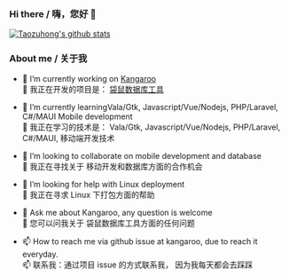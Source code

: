 ### Hi there / 嗨，您好 👋
[![Taozuhong's github stats](https://github-readme-stats.vercel.app/api?username=taozuhong&show_icons=true&icon_color=199861&count_private=true&include_all_commits=true&theme=highcontrast)](https://github.com/taozuhong)


### About me / 关于我
- 🔭 I’m currently working on [Kangaroo](https://github.com/dbkangaroo/kangaroo)<br/>
  🔭 我正在开发的项目是： [袋鼠数据库工具](https://gitee.com/dbkangaroo/kangaroo)
  
- 🌱 I’m currently learningVala/Gtk, Javascript/Vue/Nodejs, PHP/Laravel, C#/MAUI Mobile development<br/>
  🌱 我正在学习的技术是： Vala/Gtk, Javascript/Vue/Nodejs, PHP/Laravel, C#/MAUI, 移动端开发技术
  
- 👯 I’m looking to collaborate on mobile development and database<br/>
  👯 我正在寻找关于 移动开发和数据库方面的合作机会
  
- 🤔 I’m looking for help with Linux deployment<br/>
  🤔 我正在寻求 Linux 下打包方面的帮助
  
- 💬 Ask me about Kangaroo, any question is welcome<br/>
  💬 您可以问我关于 袋鼠数据库工具方面的任何问题
  
- 📫 How to reach me via github issue at kangaroo, due to reach it everyday.<br/>
  📫 联系我：通过项目 issue 的方式联系我， 因为我每天都会去踩踩



